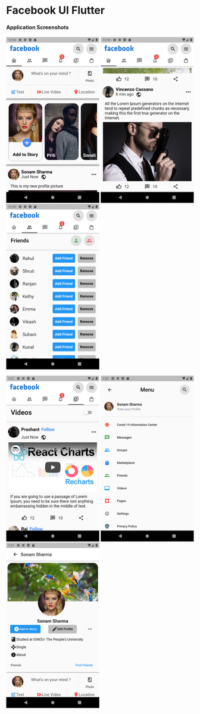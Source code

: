 # Facebook UI Flutter

#### Application Screenshots

<img src="https://github.com/geekyshow1/flutter_facebook_lite_ui/blob/master/Screenshots/1.png" width="250" />  <img src="https://github.com/geekyshow1/flutter_facebook_lite_ui/blob/master/Screenshots/2.png" width="250" /> <img src="https://github.com/geekyshow1/flutter_facebook_lite_ui/blob/master/Screenshots/3.png" width="250" /> 

 <img src="https://github.com/geekyshow1/flutter_facebook_lite_ui/blob/master/Screenshots/6.png" width="250" />  <img src="https://github.com/geekyshow1/flutter_facebook_lite_ui/blob/master/Screenshots/8.png" width="250" />  <img src="https://github.com/geekyshow1/flutter_facebook_lite_ui/blob/master/Screenshots/9.png" width="250" />

